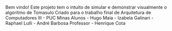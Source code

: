  Bem vindo! Este projeto tem o intuito de simular e demonstrar visualmente o algoritmo de Tomasulo 
 Criado para o trabalho final de Arquitetura de Computadores III - PUC Minas
 Alunos - Hugo Maia - Izabela Galinari - Raphael Lulli - André Barbosa
 Professor - Henrique Cota
